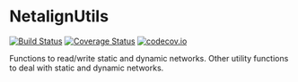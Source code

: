 # NetalignUtils

[![Build Status](https://travis-ci.org/vvjn/NetalignUtils.jl.svg?branch=master)](https://travis-ci.org/vvjn/NetalignUtils.jl) [![Coverage Status](https://coveralls.io/repos/vvjn/NetalignUtils.jl/badge.svg?branch=master&service=github)](https://coveralls.io/github/vvjn/NetalignUtils.jl?branch=master) [![codecov.io](http://codecov.io/github/vvjn/NetalignUtils.jl/coverage.svg?branch=master)](http://codecov.io/github/vvjn/NetalignUtils.jl?branch=master)

Functions to read/write static and dynamic networks. Other utility functions
to deal with static and dynamic networks.
